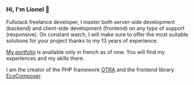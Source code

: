 ### Hi, I'm Lionel 👋

Fullstack freelance developer, I master both server-side development (backend) and client-side development (frontend) on any type of support (responsive). On constant watch, I will make sure to offer the most suitable solutions for your project thanks to my 13 years of experience.

[My portfolio](https://lionel-peramo.com) is available only in french as of now. You will find my experiences and my skills there.

I am the creator of the PHP framework [OTRA](https://github.com/lperamo/otra) and the frontend library [EcoComposer](https://ecocomposer.dev).
